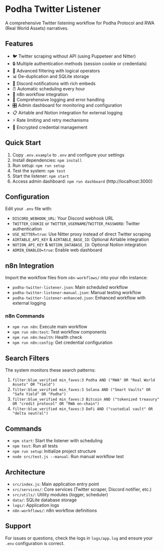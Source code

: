 # Podha Twitter Listener

A comprehensive Twitter listening workflow for Podha Protocol and RWA (Real World Assets) narratives.

## Features

- 🐦 Twitter scraping without API (using Puppeteer and Nitter)
- 🔒 Multiple authentication methods (session cookie or credentials)
- 🎯 Advanced filtering with logical operators
- 📊 De-duplication and SQLite storage
- 📢 Discord notifications with rich embeds
- ⏰ Automatic scheduling every hour
- 🔄 n8n workflow integration
- 📝 Comprehensive logging and error handling
- 🎛️ Admin dashboard for monitoring and configuration
- 📋 Airtable and Notion integration for external logging
- ⚡ Rate limiting and retry mechanisms
- 🔐 Encrypted credential management

## Quick Start

1. Copy `.env.example` to `.env` and configure your settings
2. Install dependencies: `npm install`
3. Run setup: `npm run setup`
4. Test the system: `npm test`
5. Start the listener: `npm start`
6. Access admin dashboard: `npm run dashboard` (http://localhost:3000)

## Configuration

Edit your `.env` file with:

- `DISCORD_WEBHOOK_URL`: Your Discord webhook URL
- `TWITTER_COOKIE` or `TWITTER_USERNAME`/`TWITTER_PASSWORD`: Twitter authentication
- `USE_NITTER=true`: Use Nitter proxy instead of direct Twitter scraping
- `AIRTABLE_API_KEY` & `AIRTABLE_BASE_ID`: Optional Airtable integration
- `NOTION_API_KEY` & `NOTION_DATABASE_ID`: Optional Notion integration
- `ADMIN_ENABLED=true`: Enable web dashboard

## n8n Integration

Import the workflow files from `n8n-workflows/` into your n8n instance:

- `podha-twitter-listener.json`: Main scheduled workflow
- `podha-twitter-listener-manual.json`: Manual testing workflow
- `podha-twitter-listener-enhanced.json`: Enhanced workflow with external logging

### n8n Commands

- `npm run n8n`: Execute main workflow
- `npm run n8n:test`: Test workflow components
- `npm run n8n:health`: Health check
- `npm run n8n:config`: Get credential configuration

## Search Filters

The system monitors these search patterns:

1. `filter:blue_verified min_faves:3 Podha AND ("RWA" OR "Real World Assets" OR "Yield")`
2. `filter:blue_verified min_faves:3 Solana AND ("Smart Vaults" OR "Safe Yield" OR "Podha")`
3. `filter:blue_verified min_faves:3 Bitcoin AND ("tokenized treasury" OR "credit protocol" OR "RWA on-chain")`
4. `filter:blue_verified min_faves:3 DeFi AND ("custodial vault" OR "delta neutral")`

## Commands

- `npm start`: Start the listener with scheduling
- `npm test`: Run all tests
- `npm run setup`: Initialize project structure
- `node src/test.js --manual`: Run manual workflow test

## Architecture

- `src/index.js`: Main application entry point
- `src/services/`: Core services (Twitter scraper, Discord notifier, etc.)
- `src/utils/`: Utility modules (logger, scheduler)
- `data/`: SQLite database storage
- `logs/`: Application logs
- `n8n-workflows/`: n8n workflow definitions

## Support

For issues or questions, check the logs in `logs/app.log` and ensure your `.env` configuration is correct.
